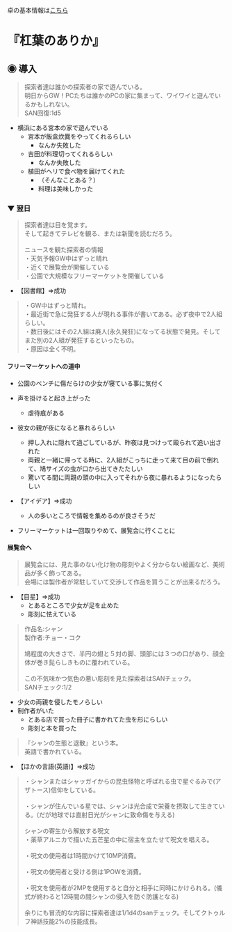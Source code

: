 卓の基本情報は[こちら](/YuzurihaNoArika/info.md)

# 『杠葉のありか』

## ◉ 導入
> 探索者達は誰かの探索者の家で遊んでいる。<br>
> 明日からGW！PCたちは誰かのPCの家に集まって、ワイワイと遊んでいるかもしれない。<br>
> SAN回復:1d5
- 横浜にある宮本の家で遊んでいる
  - 宮本が飯盒炊爨をやってくれるらしい
    - なんか失敗した
  - 吉田が料理切ってくれるらしい
    - なんか失敗した
  - 植田がヘリで食べ物を届けてくれた
    - （そんなことある？）
    - 料理は美味しかった
### ▼ 翌日
> 探索者達は目を覚ます。<br>
> そして起きてテレビを観る、または新聞を読むだろう。<br>
> <br>
> ニュースを観た探索者の情報<br>
> ・天気予報GW中はずっと晴れ<br>
> ・近くで展覧会が開催している<br>
> ・公園で大規模なフリーマーケットを開催している<br>

- 【図書館】⇒成功

> ・GW中はずっと晴れ。<br>
> ・最近街で急に発狂する人が現れる事件が書いてある。必ず夜中で2人組らしい。<br>
> ・数日後にはその2人組は廃人(永久発狂)になってる状態で発見。そしてまた別の2人組が発狂するといったもの。<br>
> ・原因は全く不明。<br>

#### フリーマーケットへの道中

- 公園のベンチに傷だらけの少女が寝ている事に気付く
- 声を掛けると起き上がった
  - 虐待痕がある
- 彼女の親が夜になると暴れるらしい
  - 押し入れに隠れて過ごしているが、昨夜は見つけって殴られて追い出された
  - 両親と一緒に帰ってる時に、2人組がこっちに走って来て目の前で倒れて、鳩サイズの虫が口から出てきたたしい
  - 驚いてる間に両親の頭の中に入ってそれから夜に暴れるようになったらしい

- 【アイデア】⇒成功
  - 人の多いところで情報を集めるのが良さそうだ

- フリーマーケットは一回取りやめて、展覧会に行くことに

#### 展覧会へ

> 展覧会には、見た事のない化け物の彫刻やよく分からない絵画など、美術品が多く飾ってある。<br>
> 会場には製作者が常駐していて交渉して作品を買うことが出来るだろう。<br>

- 【目星】⇒成功
  - とあるところで少女が足を止めた
  - 彫刻に怯えている

> 作品名:シャン<br>
> 製作者:チョー・コク<br>
> <br>
> 鳩程度の大きさで、半円の翅と５対の脚、頭部には３つの口があり、顔全体が巻き髭らしきものに覆われている。<br>
> <br>
> この不気味かつ気色の悪い彫刻を見た探索者はSANチェック。<br>
> SANチェック:1/2<br>

- 少女の両親を侵したモノらしい
- 制作者がいた
  - とある店で買った冊子に書かれてた虫を形にらしい
  - 彫刻と本を買った

> 『シャンの生態と退散』という本。<br>
> 英語で書かれている。

- 【ほかの言語(英語)】⇒成功

> ・シャンまたはシャッガイからの昆虫怪物と呼ばれる虫で星ぐるみで(アザトース)信仰をしている。<br>
> <br>
> ・シャンが住んでいる星では、シャンは光合成で栄養を摂取して生きている。(だが地球では直射日光がシャンに致命傷を与える)<br>
> <br>
> シャンの寄生から解放する呪文<br>
> ・薬草アルニカで描いた五芒星の中に宿主を立たせて呪文を唱える。<br>
> <br>
> ・呪文の使用者は1時間かけて10MP消費。<br>
> <br>
> ・呪文の使用者と受ける側は1POWを消費。<br>
> <br>
> ・呪文を使用者が2MPを使用すると自分と相手に同時にかけられる。(儀式が終わると12時間の間シャンの侵入を防ぐ防護となる)<br>
> <br>
> 余りにも冒涜的な内容に探索者達は1/1d4のsanチェック。そしてクトゥルフ神話技能2%の技能成長。<br>
